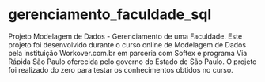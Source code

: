 # gerenciamento_faculdade_sql
Projeto Modelagem de Dados - Gerenciamento de uma Faculdade.  Este projeto foi desenvolvido durante o curso online de Modelagem de Dados pela instituição Workover.com.br em parceria com Softex e programa Via Rápida São Paulo oferecida pelo governo do Estado de São Paulo. O projeto foi realizado do zero para testar os conhecimentos obtidos no curso.
